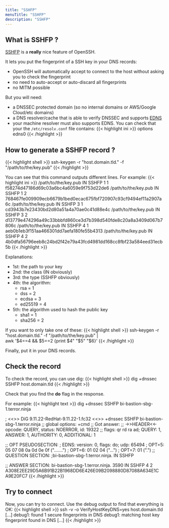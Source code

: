```yaml
---
title: "SSHFP"
menuTitle: "SSHFP"
description: "SSHFP"
---
```


## What is SSHFP ?

[SSHFP](https://en.wikipedia.org/wiki/SSHFP_record) is a **really** nice feature of OpenSSH.

It lets you put the fingerprint of a SSH key in your DNS records:
- OpenSSH will automatically accept to connect to the host without asking you to check the fingerprint
- no need to auto-accept or auto-discard all fingerprints
- no MITM possible

But you will need:
- a DNSSEC protected domain (so no internal domains or AWS/Google Cloud/etc domains)
- a DNS resolver/cache that is able to verify DNSSEC and supports [EDNS](https://en.wikipedia.org/wiki/Extension_mechanisms_for_DNS)
- your machine resolver must also supports EDNS. You can check that your the `/etc/resolv.conf` file contains:
{{< highlight ini >}}
options edns0
{{< /highlight >}}

## How to generate a SSHFP record ?

{{< highlight shell >}}
ssh-keygen -r "host.domain.tld." -f "/path/to/the/key.pub"
{{< /highlight >}}

You can see that this command outputs different lines.
For example:
{{< highlight ini >}}
/path/to/the/key.pub IN SSHFP 1 1 f58274d47186d69c03a6bc4a6059e9f753d22de6
/path/to/the/key.pub IN SSHFP 1 2 768467fe009909ecb6679b1bed0ecac675fbf720907c93cf9494ef11a2907a6c
/path/to/the/key.pub IN SSHFP 3 1 cd3943b7e23430bd2d80a51a4a70ae0c41d88e4c
/path/to/the/key.pub IN SSHFP 3 2 d13779e474296a49c33bbbfd860ce3d7b398d540fde8c20a8a3409d067b7806c
/path/to/the/key.pub IN SSHFP 4 1 aeb0b1eb3f151aa466301dd7aefa180fe55b4313
/path/to/the/key.pub IN SSHFP 4 2 4b0dfa56796eeb8c24bd2f42e79a43fcd4981dd168cc8fbf23a584eed31ecb5b
{{< /highlight >}}

Explanations:
- 1st: the path to your key
- 2nd: the class (IN obviously)
- 3rd: the type (SSHFP obviously)
- 4th: the algorithm:
    - rsa = 1
    - dss = 2
    - ecdsa = 3
    - ed25519 =  4
- 5th: the algorithm used to hash the public key
    - sha1 = 1
    - sha256 = 2


If you want to only take one of these:
{{< highlight shell >}}
ssh-keygen -r "host.domain.tld." -f "/path/to/the/key.pub" | \
    awk '$4==4 && $5==2 {print $4" "$5" "$6}'
{{< /highlight >}}

Finally, put it in your DNS records.

## Check the record

To check the record, you can use dig:
{{< highlight shell >}}
dig +dnssec SSHFP host.domain.tld
{{< /highlight >}}

Check that you find the **do** flag in the response.

For example:
{{< highlight text >}}
dig +dnssec SSHFP bi-bastion-sbg-1.terror.ninja

; <<>> DiG 9.11.22-RedHat-9.11.22-1.fc32 <<>> +dnssec SSHFP bi-bastion-sbg-1.terror.ninja
;; global options: +cmd
;; Got answer:
;; ->>HEADER<<- opcode: QUERY, status: NOERROR, id: 19322
;; flags: qr rd ra ad; QUERY: 1, ANSWER: 1, AUTHORITY: 0, ADDITIONAL: 1

;; OPT PSEUDOSECTION:
; EDNS: version: 0, flags: do; udp: 65494
; OPT=5: 05 07 08 0a 0d 0e 0f (".......")
; OPT=6: 01 02 04 ("...")
; OPT=7: 01 (".")
;; QUESTION SECTION:
;bi-bastion-sbg-1.terror.ninja.	IN	SSHFP

;; ANSWER SECTION:
bi-bastion-sbg-1.terror.ninja. 3590 IN	SSHFP	4 2 A308E2EE29D5A6B91B22B1968DD6E426E09B2098880D87088A634E1C A9E20FC7
{{< /highlight >}}

## Try to connect

Now, you can try to connect. Use the debug output to find that everything is OK:
{{< highlight shell >}}
ssh -v -o VerifyHostKeyDNS=yes host.domain.tld
[...]
debug1: found 1 secure fingerprints in DNS
debug1: matching host key fingerprint found in DNS
[...]
{{< /highlight >}}
